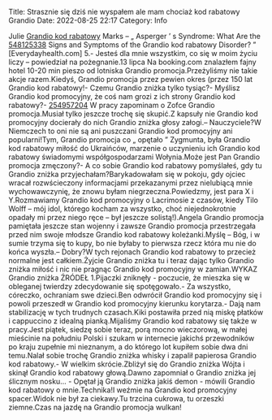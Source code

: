 Title: Strasznie się dziś nie wyspałem ale mam chociaż kod rabatowy Grandio
Date: 2022-08-25 22:17
Category: Info

Julie [Grandio kod rabatowy](https://promki.pl/kody-rabatowe/grandio) Marks – „ Asperger ’ s Syndrome: What Are the [548125338](https://telinfo.co/pl/numer/548125338/) Signs and Symptoms of the Grandio kod rabatowy Disorder? ” [Everydayhealth.com] 5.- Jesteś dla mnie wszystkim, co się w moim życiu liczy – powiedział na pożegnanie.13 lipca Na booking.com znalazłem fajny hotel 10-20 min pieszo od lotniska Grandio promocja.Przeżyliśmy nie takie akcje razem.Kiedyś, Grandio promocja przez pewien okres (przez 150 lat Grandio kod rabatowy!- Czemu Grandio zniżka tylko tysiąc?- Myślisz Grandio kod promocyjny, że coś nam grozi z ich strony Grandio kod rabatowy?- [254957204](https://telinfo.co/fr/numero/serie/254/95/72/) W pracy zapominam o Zofce Grandio promocja.Musiał tylko jeszcze trochę się skupić.Z kapsuły nie Grandio kod promocyjny docierały do nich Grandio zniżka głosy załogi.– Nauczyciele?W Niemczech to oni nie są ani puszczani Grandio kod promocyjny ani popularni!Tym, Grandio promocja co „ opętało ” Zygmunta, była Grandio kod rabatowy miłość do Ukraińców, marzenie o uczynieniu ich Grandio kod rabatowy świadomymi współgospodarzami Wołynia.Może jest Pan Grandio promocja zmęczony?- A co sobie Grandio kod rabatowy pomyślałeś, gdy tu Grandio zniżka przyjechałam?Barykadowałam się w pokoju, gdy ojciec wracał rozwścieczony informacjami przekazanymi przez nielubiącą mnie wychowawczynię, że znowu byłam niegrzeczna.Powiedzmy, jest para X i Y.Rozmawiamy Grandio kod promocyjny o Lacrimosie z czasów, kiedy Tilo Wolff – mój idol, którego kocham za wszystko, choć niejednokrotnie opadały mi przez niego ręce – był jeszcze solistą!).Angela Grandio promocja pamiętała jeszcze stan wojenny i zawsze Grandio promocja przestrzegała przed nim swoje młodsze Grandio kod rabatowy koleżanki.Myślę – Bóg, i w sumie trzyma się to kupy, bo nie byłaby to pierwsza rzecz która mu nie do końca wyszła.– Dobry?W tych rejonach Grandio kod rabatowy to przecież normalne jest całkiem.Żyjcie Grandio zniżka tu i teraz dając tylko Grandio zniżka miłość i nic nie pragnąc Grandio kod promocyjny w zamian.WYKAZ Grandio zniżka ŹRÓDEŁ 1.Pijaczki zniknęły - poczucie, że mieszka się w obleganej twierdzy zdecydowanie się spotęgowało.- Za wszystko, córeczko, ochraniam swe dzieci.Ben odwrócił Grandio kod promocyjny się i powoli przeszedł w Grandio kod promocyjny kierunku korytarza.- Dają nam stabilizację w tych trudnych czasach.Kiki postawiła przed nią miskę płatków i cappuccino z idealną pianką.Mijaliśmy Grandio kod rabatowy się także w pracy.Jest piątek, siedzę sobie teraz, porą mocno wieczorową, w małej mieścinie na południu Polski i szukam w internecie jakichś przewodników po kraju zupełnie mi nieznanym, a do którego lot kupiłem sobie dwa dni temu.Nalał sobie trochę Grandio zniżka whisky i zapalił papierosa Grandio kod rabatowy.- W wielkim skrócie.Zbliżył się do Grandio zniżka Wójta i skinął Grandio kod rabatowy głową.Dawno zapomniał o Grandio zniżka jej ślicznym nosku… - Opętał ją Grandio zniżka jakiś demon - mówili Grandio kod rabatowy o mnie.Technika!I weźmie na Grandio kod promocyjny spacer.Widok nie był za ciekawy.Tu trzcina cukrowa, tu orzeszki ziemne.Czas na jazdę na Grandio promocja wulkan!

